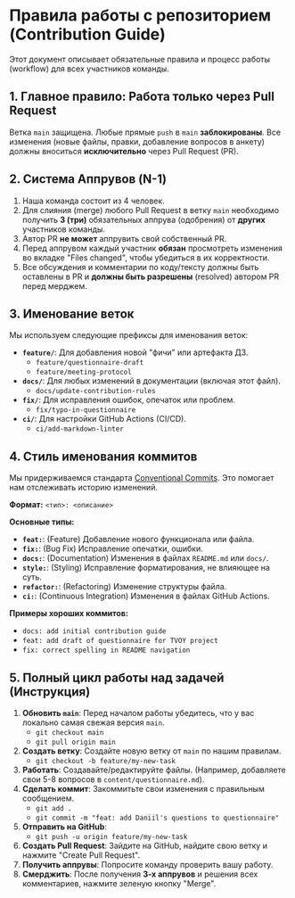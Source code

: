 # Правила работы с репозиторием (Contribution Guide)

Этот документ описывает обязательные правила и процесс работы (workflow)
для всех участников команды.

## 1. Главное правило: Работа только через Pull Request

Ветка `main` защищена. Любые прямые `push` в `main` **заблокированы**.
Все изменения (новые файлы, правки, добавление вопросов в анкету)
должны вноситься **исключительно** через Pull Request (PR).

## 2. Система Аппрувов (N-1)

1. Наша команда состоит из 4 человек.
2. Для слияния (merge) любого Pull Request в ветку `main` необходимо
   получить **3 (три)** обязательных аппрува (одобрения) от **других**
   участников команды.
3. Автор PR **не может** аппрувить свой собственный PR.
4. Перед аппрувом каждый участник **обязан** просмотреть изменения
   во вкладке "Files changed", чтобы убедиться в их корректности.
5. Все обсуждения и комментарии по коду/тексту должны быть оставлены
   в PR и **должны быть разрешены** (resolved) автором PR перед мерджем.

## 3. Именование веток

Мы используем следующие префиксы для именования веток:

* **`feature/`**: Для добавления новой "фичи" или артефакта ДЗ.
  * `feature/questionnaire-draft`
  * `feature/meeting-protocol`
* **`docs/`**: Для любых изменений в документации (включая этот файл).
  * `docs/update-contribution-rules`
* **`fix/`**: Для исправления ошибок, опечаток или проблем.
  * `fix/typo-in-questionnaire`
* **`ci/`**: Для настройки GitHub Actions (CI/CD).
  * `ci/add-markdown-linter`

## 4. Стиль именования коммитов

Мы придерживаемся стандарта [Conventional Commits](https://www.conventionalcommits.org/en/v1.0.0/).
Это помогает нам отслеживать историю изменений.

**Формат:** `<тип>: <описание>`

**Основные типы:**

* **`feat:`**: (Feature) Добавление нового функционала или файла.
* **`fix:`**: (Bug Fix) Исправление опечатки, ошибки.
* **`docs:`**: (Documentation) Изменения в файлах `README.md` или `docs/`.
* **`style:`**: (Styling) Исправление форматирования, не влияющее на суть.
* **`refactor:`**: (Refactoring) Изменение структуры файла.
* **`ci:`**: (Continuous Integration) Изменения в файлах GitHub Actions.

**Примеры хороших коммитов:**

* `docs: add initial contribution guide`
* `feat: add draft of questionnaire for TVOY project`
* `fix: correct spelling in README navigation`

## 5. Полный цикл работы над задачей (Инструкция)

1. **Обновить `main`**: Перед началом работы убедитесь, что у вас
   локально самая свежая версия `main`.
    * `git checkout main`
    * `git pull origin main`
2. **Создать ветку**: Создайте новую ветку от `main` по нашим правилам.
    * `git checkout -b feature/my-new-task`
3. **Работать**: Создавайте/редактируйте файлы. (Например, добавляете
   свои 5-8 вопросов в `content/questionnaire.md`).
4. **Сделать коммит**: Закоммитьте свои изменения с правильным сообщением.
    * `git add .`
    * `git commit -m "feat: add Daniil's questions to questionnaire"`
5. **Отправить на GitHub**:
    * `git push -u origin feature/my-new-task`
6. **Создать Pull Request**: Зайдите на GitHub, найдите свою ветку
   и нажмите "Create Pull Request".
7. **Получить аппрувы**: Попросите команду проверить вашу работу.
8. **Смерджить**: После получения **3-х аппрувов** и решения всех
   комментариев, нажмите зеленую кнопку "Merge".

